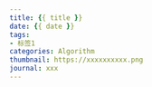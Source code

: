 ```yaml
---
title: {{ title }}
date: {{ date }}
tags:
- 标签1
categories: Algorithm
thumbnail: https://xxxxxxxxxx.png
journal: xxx
---
```

